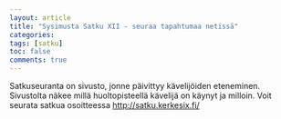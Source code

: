 ```yaml
---
layout: article
title: "Sysimusta Satku XII - seuraa tapahtumaa netissä"
categories:
tags: [satku]
toc: false
comments: true
---
```


Satkuseuranta on sivusto, jonne päivittyy kävelijöiden eteneminen.
Sivustolta näkee millä huoltopisteellä kävelijä on käynyt ja milloin.
Voit seurata satkua osoitteessa <http://satku.kerkesix.fi/>
